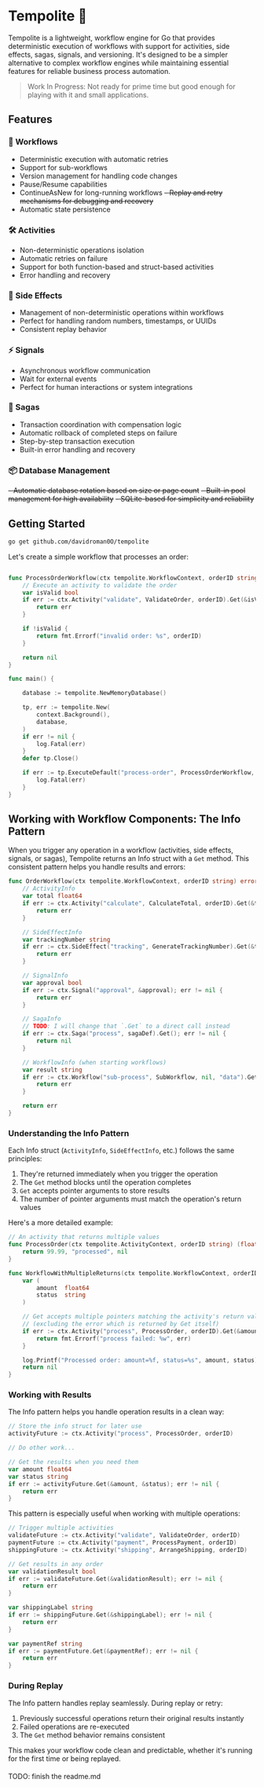 # Tempolite 🚀

Tempolite is a lightweight, workflow engine for Go that provides deterministic execution of workflows with support for activities, side effects, sagas, signals, and versioning. It's designed to be a simpler alternative to complex workflow engines while maintaining essential features for reliable business process automation.

> Work In Progress: Not ready for prime time but good enough for playing with it and small applications.

## Features

### 🔄 Workflows
- Deterministic execution with automatic retries
- Support for sub-workflows
- Version management for handling code changes
- Pause/Resume capabilities
- ContinueAsNew for long-running workflows
~~- Replay and retry mechanisms for debugging and recovery~~
- Automatic state persistence

### 🛠 Activities
- Non-deterministic operations isolation
- Automatic retries on failure
- Support for both function-based and struct-based activities
- Error handling and recovery

### 📡 Side Effects
- Management of non-deterministic operations within workflows
- Perfect for handling random numbers, timestamps, or UUIDs
- Consistent replay behavior

### ⚡ Signals
- Asynchronous workflow communication
- Wait for external events
- Perfect for human interactions or system integrations

### 🔄 Sagas
- Transaction coordination with compensation logic
- Automatic rollback of completed steps on failure
- Step-by-step transaction execution
- Built-in error handling and recovery

### 📦 Database Management
~~- Automatic database rotation based on size or page count~~
~~- Built-in pool management for high availability~~
~~- SQLite-based for simplicity and reliability~~

## Getting Started

```bash
go get github.com/davidroman0O/tempolite
```

Let's create a simple workflow that processes an order:

```go

func ProcessOrderWorkflow(ctx tempolite.WorkflowContext, orderID string) error {
    // Execute an activity to validate the order
    var isValid bool
    if err := ctx.Activity("validate", ValidateOrder, orderID).Get(&isValid); err != nil {
        return err
    }

    if !isValid {
        return fmt.Errorf("invalid order: %s", orderID)
    }

    return nil
}

func main() {

	database := tempolite.NewMemoryDatabase()

    tp, err := tempolite.New(
        context.Background(),
        database,
    )
    if err != nil {
        log.Fatal(err)
    }
    defer tp.Close()

    if err := tp.ExecuteDefault("process-order", ProcessOrderWorkflow, nil, "order-123").Get(); err != nil {
        log.Fatal(err)
    }
}
```

## Working with Workflow Components: The Info Pattern

When you trigger any operation in a workflow (activities, side effects, signals, or sagas), Tempolite returns an Info struct with a `Get` method. This consistent pattern helps you handle results and errors:

```go
func OrderWorkflow(ctx tempolite.WorkflowContext, orderID string) error {
    // ActivityInfo
    var total float64
    if err := ctx.Activity("calculate", CalculateTotal, orderID).Get(&total); err != nil {
        return err
    }

    // SideEffectInfo
    var trackingNumber string
    if err := ctx.SideEffect("tracking", GenerateTrackingNumber).Get(&trackingNumber); err != nil {
        return err
    }

    // SignalInfo
    var approval bool
    if err := ctx.Signal("approval", &approval); err != nil {
        return err
    }

    // SagaInfo
    // TODO: I will change that `.Get` to a direct call instead
    if err := ctx.Saga("process", sagaDef).Get(); err != nil {
        return nil
    }

    // WorkflowInfo (when starting workflows)
    var result string
    if err := ctx.Workflow("sub-process", SubWorkflow, nil, "data").Get(&result); err != nil {
        return err
    }

    return err
}
```

### Understanding the Info Pattern

Each Info struct (`ActivityInfo`, `SideEffectInfo`, etc.) follows the same principles:

1. They're returned immediately when you trigger the operation
2. The `Get` method blocks until the operation completes
3. `Get` accepts pointer arguments to store results
4. The number of pointer arguments must match the operation's return values

Here's a more detailed example:

```go
// An activity that returns multiple values
func ProcessOrder(ctx tempolite.ActivityContext, orderID string) (float64, string, error) {
    return 99.99, "processed", nil
}

func WorkflowWithMultipleReturns(ctx tempolite.WorkflowContext, orderID string) error {
    var (
        amount  float64
        status  string
    )

    // Get accepts multiple pointers matching the activity's return values
    // (excluding the error which is returned by Get itself)
    if err := ctx.Activity("process", ProcessOrder, orderID).Get(&amount, &status); err != nil {
        return fmt.Errorf("process failed: %w", err)
    }

    log.Printf("Processed order: amount=%f, status=%s", amount, status)
    return nil
}
```

### Working with Results

The Info pattern helps you handle operation results in a clean way:

```go
// Store the info struct for later use
activityFuture := ctx.Activity("process", ProcessOrder, orderID)

// Do other work...

// Get the results when you need them
var amount float64
var status string
if err := activityFuture.Get(&amount, &status); err != nil {
    return err
}
```

This pattern is especially useful when working with multiple operations:

```go
// Trigger multiple activities
validateFuture := ctx.Activity("validate", ValidateOrder, orderID)
paymentFuture := ctx.Activity("payment", ProcessPayment, orderID)
shippingFuture := ctx.Activity("shipping", ArrangeShipping, orderID)

// Get results in any order
var validationResult bool
if err := validateFuture.Get(&validationResult); err != nil {
    return err
}

var shippingLabel string
if err := shippingFuture.Get(&shippingLabel); err != nil {
    return err
}

var paymentRef string
if err := paymentFuture.Get(&paymentRef); err != nil {
    return err
}
```

### During Replay

The Info pattern handles replay seamlessly. During replay or retry:
1. Previously successful operations return their original results instantly
2. Failed operations are re-executed
3. The `Get` method behavior remains consistent

This makes your workflow code clean and predictable, whether it's running for the first time or being replayed.

####

TODO: finish the readme.md